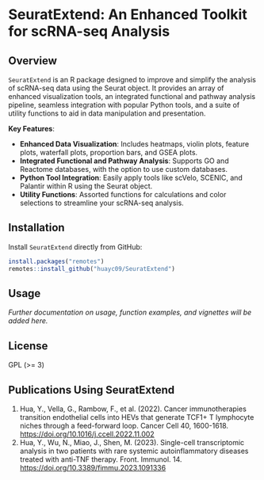 # SeuratExtend: An Enhanced Toolkit for scRNA-seq Analysis

## Overview

`SeuratExtend` is an R package designed to improve and simplify the analysis of scRNA-seq data using the Seurat object. It provides an array of enhanced visualization tools, an integrated functional and pathway analysis pipeline, seamless integration with popular Python tools, and a suite of utility functions to aid in data manipulation and presentation.

**Key Features**:
- **Enhanced Data Visualization**: Includes heatmaps, violin plots, feature plots, waterfall plots, proportion bars, and GSEA plots.
- **Integrated Functional and Pathway Analysis**: Supports GO and Reactome databases, with the option to use custom databases.
- **Python Tool Integration**: Easily apply tools like scVelo, SCENIC, and Palantir within R using the Seurat object.
- **Utility Functions**: Assorted functions for calculations and color selections to streamline your scRNA-seq analysis.

## Installation

Install `SeuratExtend` directly from GitHub:

```R
install.packages("remotes")
remotes::install_github("huayc09/SeuratExtend")
```

## Usage

*Further documentation on usage, function examples, and vignettes will be added here.*

## License

GPL (>= 3)

## Publications Using SeuratExtend

1. Hua, Y., Vella, G., Rambow, F., et al. (2022). Cancer immunotherapies transition endothelial cells into HEVs that generate TCF1+ T lymphocyte niches through a feed-forward loop. Cancer Cell 40, 1600-1618. https://doi.org/10.1016/j.ccell.2022.11.002
2. Hua, Y., Wu, N., Miao, J., Shen, M. (2023). Single-cell transcriptomic analysis in two patients with rare systemic autoinflammatory diseases treated with anti-TNF therapy. Front. Immunol. 14. https://doi.org/10.3389/fimmu.2023.1091336
